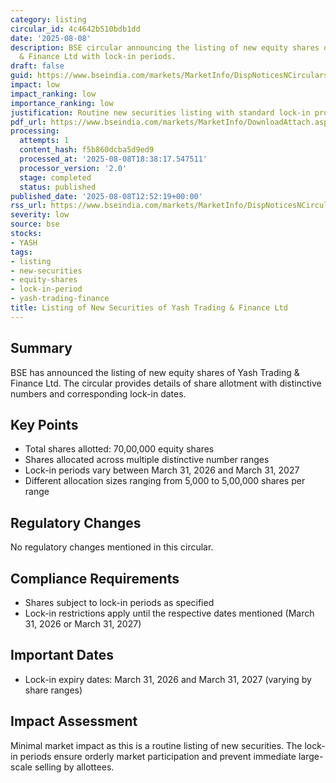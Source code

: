 ```yaml
---
category: listing
circular_id: 4c4642b510bdb1dd
date: '2025-08-08'
description: BSE circular announcing the listing of new equity shares of Yash Trading
  & Finance Ltd with lock-in periods.
draft: false
guid: https://www.bseindia.com/markets/MarketInfo/DispNoticesNCirculars.aspx?Noticeid={C010F21D-21D7-41F8-9162-1B865FAC4F0F}&noticeno=20250808-28&dt=08/08/2025&icount=28&totcount=62&flag=0
impact: low
impact_ranking: low
importance_ranking: low
justification: Routine new securities listing with standard lock-in provisions
pdf_url: https://www.bseindia.com/markets/MarketInfo/DownloadAttach.aspx?id=20250808-28&attachedId=d60c62a5-14a6-4b71-bf8b-93f05efca208
processing:
  attempts: 1
  content_hash: f5b860dcba5d9ed9
  processed_at: '2025-08-08T18:38:17.547511'
  processor_version: '2.0'
  stage: completed
  status: published
published_date: '2025-08-08T12:52:19+00:00'
rss_url: https://www.bseindia.com/markets/MarketInfo/DispNoticesNCirculars.aspx?Noticeid={C010F21D-21D7-41F8-9162-1B865FAC4F0F}&noticeno=20250808-28&dt=08/08/2025&icount=28&totcount=62&flag=0
severity: low
source: bse
stocks:
- YASH
tags:
- listing
- new-securities
- equity-shares
- lock-in-period
- yash-trading-finance
title: Listing of New Securities of Yash Trading & Finance Ltd
---
```


## Summary

BSE has announced the listing of new equity shares of Yash Trading & Finance Ltd. The circular provides details of share allotment with distinctive numbers and corresponding lock-in dates.

## Key Points

- Total shares allotted: 70,00,000 equity shares
- Shares allocated across multiple distinctive number ranges
- Lock-in periods vary between March 31, 2026 and March 31, 2027
- Different allocation sizes ranging from 5,000 to 5,00,000 shares per range

## Regulatory Changes

No regulatory changes mentioned in this circular.

## Compliance Requirements

- Shares subject to lock-in periods as specified
- Lock-in restrictions apply until the respective dates mentioned (March 31, 2026 or March 31, 2027)

## Important Dates

- Lock-in expiry dates: March 31, 2026 and March 31, 2027 (varying by share ranges)

## Impact Assessment

Minimal market impact as this is a routine listing of new securities. The lock-in periods ensure orderly market participation and prevent immediate large-scale selling by allottees.
